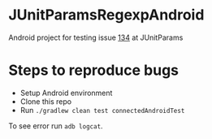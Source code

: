# JUnitParamsRegexpAndroid
Android project for testing issue [134](https://github.com/Pragmatists/JUnitParams/issues/134) at JUnitParams

# Steps to reproduce bugs
* Setup Android environment
* Clone this repo
* Run `./gradlew clean test connectedAndroidTest`

To see error run `adb logcat`.
